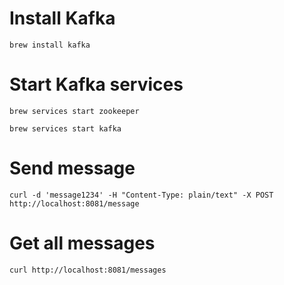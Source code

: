 # Install Kafka

`brew install kafka`

# Start Kafka services

`brew services start zookeeper`

`brew services start kafka`

# Send message

`curl -d 'message1234' -H "Content-Type: plain/text" -X POST http://localhost:8081/message`

# Get all messages

`curl http://localhost:8081/messages`
